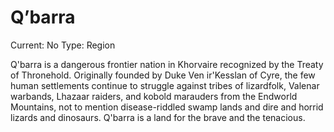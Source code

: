 # Q’barra

Current: No
Type: Region

Q'barra is a dangerous frontier nation in Khorvaire recognized by the Treaty of Thronehold. Originally founded by Duke Ven ir'Kesslan of Cyre, the few human settlements continue to struggle against tribes of lizardfolk, Valenar warbands, Lhazaar raiders, and kobold marauders from the Endworld Mountains, not to mention disease-riddled swamp lands and dire and horrid lizards and dinosaurs. Q'barra is a land for the brave and the tenacious.